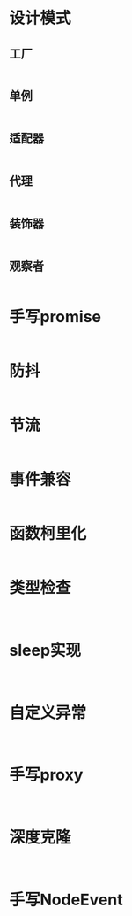 # 设计模式
## 工厂
```javascript
```

## 单例
```javascript
```

## 适配器
```javascript
```

## 代理
```javascript
```

## 装饰器
```javascript

```

## 观察者
```javascript
```

#  手写promise
```javascript
```

# 防抖
```javascript
```

# 节流
```javascript
```

# 事件兼容
```javascript
```

# 函数柯里化
```javascript

```

# 类型检查
```javascript
 
```

# sleep实现
```javascript
 
```

# 自定义异常
```javascript
 
```

# 手写proxy
```javascript
 
```

# 深度克隆
```javascript
 
```

# 手写NodeEvent
```javascript
 
```